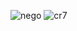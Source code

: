 ![nego](https://github.com/user-attachments/assets/c48075ff-723e-4ab8-838d-bed8bda6742b)
![cr7](https://github.com/user-attachments/assets/72b8edd8-baf2-4015-aeb4-ae8a789ec900)
